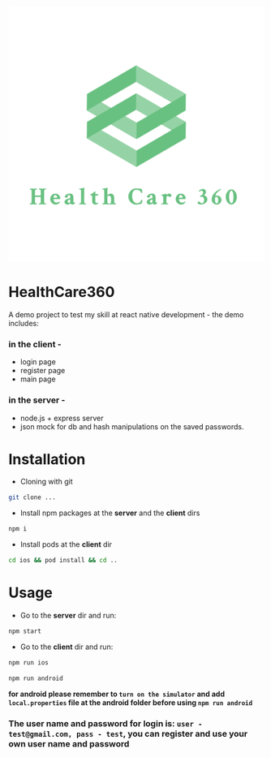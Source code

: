 ﻿<p align="center">
  <img src="./assets/logo_transparent.png" alt="React CLI Logo">
</p>

# HealthCare360

A demo project to test my skill at react native development - the demo includes:

### in the client - 
- login page 
- register page 
- main page

### in the server - 
- node.js + express server
- json mock for db and hash manipulations on the saved passwords.

# Installation

- Cloning with git

```bash
git clone ...
```

- Install npm packages at the **server** and the **client** dirs

```bash
npm i
```

- Install pods at the **client** dir

```bash
cd ios && pod install && cd ..
```

# Usage

- Go to the **server** dir and run:

```bash
npm start
```

- Go to the **client** dir and run:

```bash
npm run ios
```

```bash
npm run android
```

**for android please remember to `turn on the simulator` and add `local.properties` file at the android folder before using `npm run android`**

### The user name and password for login is: **`user - test@gmail.com, pass - test`**, you can register and use your own user name and password

